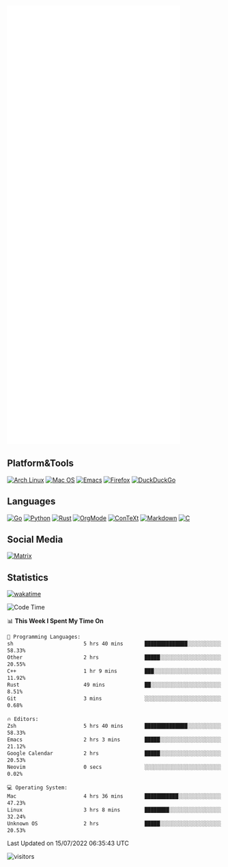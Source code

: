 ![Metrics](https://github.com/SteamedFish/SteamedFish/blob/master/github-metrics.svg)

## Platform&Tools

[![Arch Linux](https://img.shields.io/badge/ArchLinux-1793D1?logo=arch-linux&logoColor=fff&style=flat-square)](https://archlinux.org/)
[![Mac OS](https://img.shields.io/badge/MacOS-000000?style=flat-square&logo=macos&logoColor=F0F0F0)](https://www.apple.com/macos/)
[![Emacs](https://img.shields.io/badge/Emacs-%237F5AB6.svg?&style=flat-square&logo=gnu-emacs&logoColor=white)](https://www.gnu.org/software/emacs/)
[![Firefox](https://img.shields.io/badge/Firefox-FF7139?style=flat-square&logo=Firefox-Browser&logoColor=white)](https://firefox.com/)
[![DuckDuckGo](https://img.shields.io/badge/DuckDuckGo-DE5833?style=flat-square&logo=DuckDuckGo&logoColor=white)](https://duckduckgo.com/)

## Languages

[![Go](https://img.shields.io/badge/Golang-%2300ADD8.svg?style=flat-square&logo=go&logoColor=white)](https://golang.org/)
[![Python](https://img.shields.io/badge/Python-3670A0?style=flat-square&logo=python&logoColor=ffdd54)](https://www.python.org/)
[![Rust](https://img.shields.io/badge/Rust-%23000000.svg?style=flat-square&logo=rust&logoColor=white)](https://www.rust-lang.org/)
[![OrgMode](https://img.shields.io/badge/OrgMode-%23000000.svg?style=flat-square&logo=org&logoColor=white)](https://orgmode.org/)
[![ConTeXt](https://img.shields.io/badge/ConTeXt-%23008080.svg?style=flat-square&logo=latex&logoColor=white)](https://contextgarden.net/)
[![Markdown](https://img.shields.io/badge/MarkDown-%23000000.svg?style=flat-square&logo=markdown&logoColor=white)](https://daringfireball.net/projects/markdown/)
[![C](https://img.shields.io/badge/C-%2300599C.svg?style=flat-square&logo=c&logoColor=white)](https://www.iso.org/standard/74528.html)

## Social Media

[![Matrix](https://img.shields.io/badge/SteamedFish-2CA5E0?style=social&logo=matrix&logoColor=black)](https://matrix.to/#/@i:steamedfish.org)

## Statistics
[![wakatime](https://wakatime.com/badge/user/168280d6-fcf2-4b4f-ad3a-dc4612f35b38.svg)](https://wakatime.com/@168280d6-fcf2-4b4f-ad3a-dc4612f35b38)

<!--START_SECTION:waka-->
![Code Time](http://img.shields.io/badge/Code%20Time-1%2C926%20hrs%2054%20mins-blue)

📊 **This Week I Spent My Time On** 

```text
💬 Programming Languages: 
sh                       5 hrs 40 mins       ██████████████░░░░░░░░░░░   58.33% 
Other                    2 hrs               █████░░░░░░░░░░░░░░░░░░░░   20.55% 
C++                      1 hr 9 mins         ███░░░░░░░░░░░░░░░░░░░░░░   11.92% 
Rust                     49 mins             ██░░░░░░░░░░░░░░░░░░░░░░░   8.51% 
Git                      3 mins              ░░░░░░░░░░░░░░░░░░░░░░░░░   0.68%

🔥 Editors: 
Zsh                      5 hrs 40 mins       ██████████████░░░░░░░░░░░   58.33% 
Emacs                    2 hrs 3 mins        █████░░░░░░░░░░░░░░░░░░░░   21.12% 
Google Calendar          2 hrs               █████░░░░░░░░░░░░░░░░░░░░   20.53% 
Neovim                   0 secs              ░░░░░░░░░░░░░░░░░░░░░░░░░   0.02%

💻 Operating System: 
Mac                      4 hrs 36 mins       ███████████░░░░░░░░░░░░░░   47.23% 
Linux                    3 hrs 8 mins        ████████░░░░░░░░░░░░░░░░░   32.24% 
Unknown OS               2 hrs               █████░░░░░░░░░░░░░░░░░░░░   20.53%

```


 Last Updated on 15/07/2022 06:35:43 UTC
<!--END_SECTION:waka-->

![visitors](https://visitor-badge.laobi.icu/badge?page_id=SteamedFish.SteamedFish)

